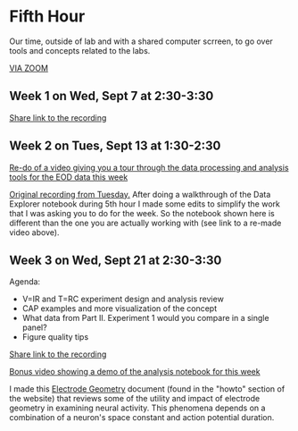 # Fifth Hour

Our time, outside of lab and with a shared computer scrreen, to go over tools and concepts related to the labs.

[VIA ZOOM](https://wesleyan.zoom.us/j/94621043921?pwd=OC96eEtTMll5QitvUE9YSmtFWWgvdz09)

## Week 1 on Wed, Sept 7 at 2:30-3:30

[Share link to the recording](https://wesleyan.zoom.us/rec/share/g859mrLim3N8-tgPMDw0gyAjnC6DcgaRgUQicxSDq3lHiY2qHY5vcDzXOJ3FuBcP.Q_Wvgny3lMDoIqwY)

## Week 2 on Tues, Sept 13 at 1:30-2:30

[Re-do of a video giving you a tour through the data processing and analysis tools for the EOD data this week](https://wesleyan.zoom.us/rec/share/h63PehTOIKpbPXR_FUsBOGZ0m5mtbmZivtwb_ifk1bEHbk5rtOJYfxXC_0a-VBj1.gIFxk-mJjK_L23mA?startTime=1663159456000)

[Original recording from Tuesday.](https://wesleyan.zoom.us/rec/share/_cCU-zLOUFAsCSp1UarufCB9AYL9BVqmudfsxrs8heFM7pa6g0r-Xck7yx82ixJo.GqBeZoCo647h9A9m) After doing a walkthrough of the Data Explorer notebook during 5th hour I made some edits to simplify the work that I was asking you to do for the week. So the notebook shown here is different than the one you are actually working with (see link to a re-made video above).

## Week 3 on Wed, Sept 21 at 2:30-3:30

Agenda:
- V=IR and T=RC experiment design and analysis review
- CAP examples and more visualization of the concept
- What data from Part II. Experiment 1 would you compare in a single panel?
- Figure quality tips

[Share link to the recording](https://wesleyan.zoom.us/rec/share/TMpziBmsYh698KxyHSvs5YE_tbu7BB9dG3l0K48PuqBrEsZf1Laqmmcxrb7zsTXo.Oj1a98ZoN36fdbaN)

[Bonus video showing a demo of the analysis notebook for this week](https://wesleyan.zoom.us/rec/share/dKZEJ-1Eo3AIPMdCUKHjgkrfJBp-J8fMRocqZZzzjIUXKJM5GryK45wrhGKZKb72.NWSJlwv7c7bjqZOL?startTime=1663872529000)

I made this [Electrode Geometry](howto/electrode-geometry) document (found in the "howto" section of the website) that reviews some of the utility and impact of electrode geometry in examining neural activity. This phenomena depends on a combination of a neuron's space constant and action potential duration.
